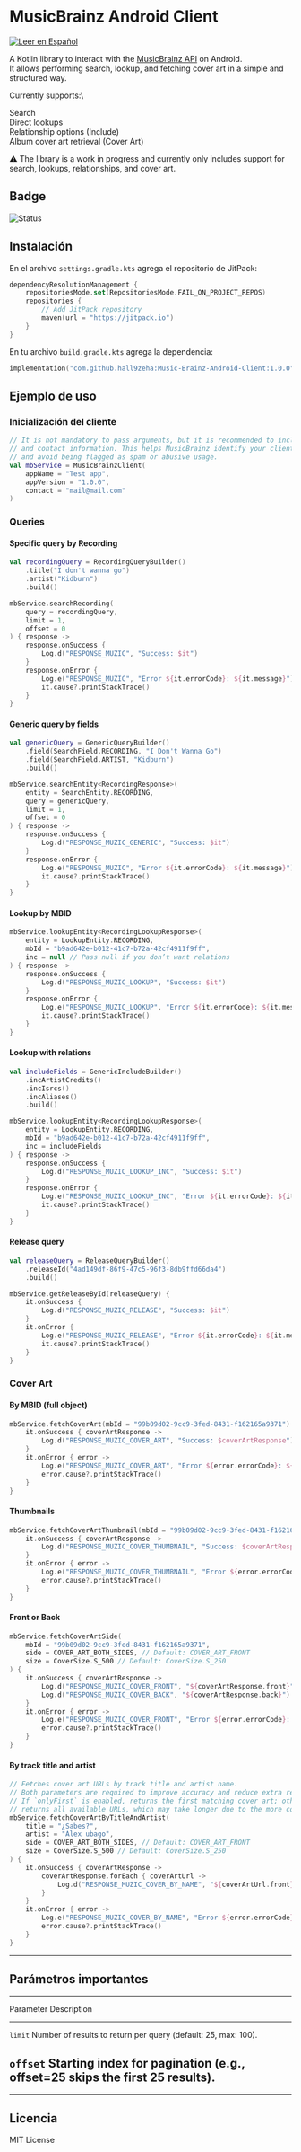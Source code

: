 # MusicBrainz Android Client

[![Leer en Español](https://img.shields.io/badge/🌐-Leer%20en%20Español-red)](README_es.md)

A Kotlin library to interact with the [MusicBrainz
API](https://musicbrainz.org/doc/MusicBrainz_API) on Android.\
It allows performing search, lookup, and fetching cover art in a simple
and structured way.

Currently supports:\

Search\
Direct lookups\
Relationship options (Include)\
Album cover art retrieval (Cover Art)

⚠️ The library is a work in progress and currently only includes support for
search, lookups, relationships, and cover art.

## Badge

![Status](https://img.shields.io/badge/status-in%20progress-yellow)

## Instalación

En el archivo `settings.gradle.kts` agrega el repositorio de JitPack:

``` kotlin
dependencyResolutionManagement {
    repositoriesMode.set(RepositoriesMode.FAIL_ON_PROJECT_REPOS)
    repositories {
        // Add JitPack repository
        maven(url = "https://jitpack.io")
    }
}
```

En tu archivo `build.gradle.kts` agrega la dependencia:

``` kotlin
implementation("com.github.hall9zeha:Music-Brainz-Android-Client:1.0.0")
```

## Ejemplo de uso

### Inicialización del cliente

``` kotlin
// It is not mandatory to pass arguments, but it is recommended to include appName, appVersion,
// and contact information. This helps MusicBrainz identify your client, optimize requests,
// and avoid being flagged as spam or abusive usage.
val mbService = MusicBrainzClient(
    appName = "Test app",
    appVersion = "1.0.0",
    contact = "mail@mail.com"
)
```

### Queries

#### Specific query by Recording

``` kotlin
val recordingQuery = RecordingQueryBuilder()
    .title("I don't wanna go")
    .artist("Kidburn")
    .build()

mbService.searchRecording(
    query = recordingQuery,
    limit = 1,
    offset = 0
) { response ->
    response.onSuccess {
        Log.d("RESPONSE_MUZIC", "Success: $it")
    }
    response.onError {
        Log.e("RESPONSE_MUZIC", "Error ${it.errorCode}: ${it.message}")
        it.cause?.printStackTrace()
    }
}
```

#### Generic query by fields

``` kotlin
val genericQuery = GenericQueryBuilder()
    .field(SearchField.RECORDING, "I Don't Wanna Go")
    .field(SearchField.ARTIST, "Kidburn")
    .build()

mbService.searchEntity<RecordingResponse>(
    entity = SearchEntity.RECORDING,
    query = genericQuery,
    limit = 1,
    offset = 0
) { response ->
    response.onSuccess {
        Log.d("RESPONSE_MUZIC_GENERIC", "Success: $it")
    }
    response.onError {
        Log.e("RESPONSE_MUZIC", "Error ${it.errorCode}: ${it.message}")
        it.cause?.printStackTrace()
    }
}
```

#### Lookup by MBID

``` kotlin
mbService.lookupEntity<RecordingLookupResponse>(
    entity = LookupEntity.RECORDING,
    mbId = "b9ad642e-b012-41c7-b72a-42cf4911f9ff",
    inc = null // Pass null if you don’t want relations
) { response ->
    response.onSuccess {
        Log.d("RESPONSE_MUZIC_LOOKUP", "Success: $it")
    }
    response.onError {
        Log.e("RESPONSE_MUZIC_LOOKUP", "Error ${it.errorCode}: ${it.message}")
        it.cause?.printStackTrace()
    }
}
```

#### Lookup with relations

``` kotlin
val includeFields = GenericIncludeBuilder()
    .incArtistCredits()
    .incIsrcs()
    .incAliases()
    .build()

mbService.lookupEntity<RecordingLookupResponse>(
    entity = LookupEntity.RECORDING,
    mbId = "b9ad642e-b012-41c7-b72a-42cf4911f9ff",
    inc = includeFields
) { response ->
    response.onSuccess {
        Log.d("RESPONSE_MUZIC_LOOKUP_INC", "Success: $it")
    }
    response.onError {
        Log.e("RESPONSE_MUZIC_LOOKUP_INC", "Error ${it.errorCode}: ${it.message}")
        it.cause?.printStackTrace()
    }
}
```

#### Release query

``` kotlin
val releaseQuery = ReleaseQueryBuilder()
    .releaseId("4ad149df-86f9-47c5-96f3-8db9ffd66da4")
    .build()

mbService.getReleaseById(releaseQuery) {
    it.onSuccess {
        Log.d("RESPONSE_MUZIC_RELEASE", "Success: $it")
    }
    it.onError {
        Log.e("RESPONSE_MUZIC_RELEASE", "Error ${it.errorCode}: ${it.message}")
        it.cause?.printStackTrace()
    }
}
```

### Cover Art

#### By MBID (full object)

``` kotlin
mbService.fetchCoverArt(mbId = "99b09d02-9cc9-3fed-8431-f162165a9371") {
    it.onSuccess { coverArtResponse ->
        Log.d("RESPONSE_MUZIC_COVER_ART", "Success: $coverArtResponse")
    }
    it.onError { error ->
        Log.e("RESPONSE_MUZIC_COVER_ART", "Error ${error.errorCode}: ${error.message}")
        error.cause?.printStackTrace()
    }
}
```

#### Thumbnails

``` kotlin
mbService.fetchCoverArtThumbnail(mbId = "99b09d02-9cc9-3fed-8431-f162165a9371") {
    it.onSuccess { coverArtResponse ->
        Log.d("RESPONSE_MUZIC_COVER_THUMBNAIL", "Success: $coverArtResponse")
    }
    it.onError { error ->
        Log.e("RESPONSE_MUZIC_COVER_THUMBNAIL", "Error ${error.errorCode}: ${error.message}")
        error.cause?.printStackTrace()
    }
}
```

#### Front or Back

``` kotlin
mbService.fetchCoverArtSide(
    mbId = "99b09d02-9cc9-3fed-8431-f162165a9371",
    side = COVER_ART_BOTH_SIDES, // Default: COVER_ART_FRONT
    size = CoverSize.S_500 // Default: CoverSize.S_250
) {
    it.onSuccess { coverArtResponse ->
        Log.d("RESPONSE_MUZIC_COVER_FRONT", "${coverArtResponse.front}")
        Log.d("RESPONSE_MUZIC_COVER_BACK", "${coverArtResponse.back}")
    }
    it.onError { error ->
        Log.e("RESPONSE_MUZIC_COVER_FRONT", "Error ${error.errorCode}: ${error.message}")
        error.cause?.printStackTrace()
    }
}
```

#### By track title and artist

``` kotlin
// Fetches cover art URLs by track title and artist name.
// Both parameters are required to improve accuracy and reduce extra results.
// If `onlyFirst` is enabled, returns the first matching cover art; otherwise,
// returns all available URLs, which may take longer due to the more complex query.
mbService.fetchCoverArtByTitleAndArtist(
    title = "¿Sabes?",
    artist = "Álex ubago",
    side = COVER_ART_BOTH_SIDES, // Default: COVER_ART_FRONT
    size = CoverSize.S_500 // Default: CoverSize.S_250
) {
    it.onSuccess { coverArtResponse ->
        coverArtResponse.forEach { coverArtUrl ->
            Log.d("RESPONSE_MUZIC_COVER_BY_NAME", "${coverArtUrl.front}")
        }
    }
    it.onError { error ->
        Log.e("RESPONSE_MUZIC_COVER_BY_NAME", "Error ${error.errorCode}: ${error.message}")
        error.cause?.printStackTrace()
    }
}
```

------------------------------------------------------------------------

## Parámetros importantes

  -----------------------------------------------------------------------
  Parameter                        Description
  -------------------------------- --------------------------------------
  `limit`                          Number of results to return per query
                                   (default: 25, max: 100).

  `offset`                         Starting index for pagination (e.g.,
                                   offset=25 skips the first 25 results).
  -----------------------------------------------------------------------

------------------------------------------------------------------------

## Licencia

MIT License
